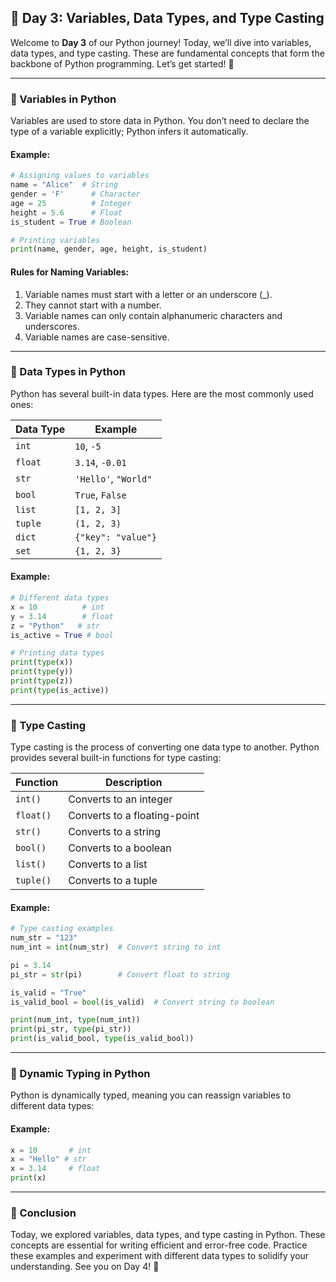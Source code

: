 ## 🐍 Day 3: Variables, Data Types, and Type Casting 

Welcome to **Day 3** of our Python journey! Today, we’ll dive into variables, data types, and type casting. These are fundamental concepts that form the backbone of Python programming. Let’s get started! 🎉

---

### 🔹 Variables in Python

Variables are used to store data in Python. You don’t need to declare the type of a variable explicitly; Python infers it automatically.

#### Example:

```python
# Assigning values to variables
name = "Alice"  # String
gender = 'F'      # Character
age = 25          # Integer
height = 5.6      # Float
is_student = True # Boolean

# Printing variables
print(name, gender, age, height, is_student)
```

#### Rules for Naming Variables:
1. Variable names must start with a letter or an underscore (_).
2. They cannot start with a number.
3. Variable names can only contain alphanumeric characters and underscores.
4. Variable names are case-sensitive.

---

### 🔹 Data Types in Python

Python has several built-in data types. Here are the most commonly used ones:

| Data Type   | Example         |
|-------------|-----------------|
| `int`       | `10`, `-5`      |
| `float`     | `3.14`, `-0.01` |
| `str`       | `'Hello'`, `"World"` |
| `bool`      | `True`, `False` |
| `list`      | `[1, 2, 3]`     |
| `tuple`     | `(1, 2, 3)`     |
| `dict`      | `{"key": "value"}` |
| `set`       | `{1, 2, 3}`     |

#### Example:

```python
# Different data types
x = 10          # int
y = 3.14        # float
z = "Python"   # str
is_active = True # bool

# Printing data types
print(type(x))
print(type(y))
print(type(z))
print(type(is_active))
```

---

### 🔹 Type Casting

Type casting is the process of converting one data type to another. Python provides several built-in functions for type casting:

| Function    | Description                     |
|-------------|---------------------------------|
| `int()`     | Converts to an integer          |
| `float()`   | Converts to a floating-point    |
| `str()`     | Converts to a string            |
| `bool()`    | Converts to a boolean           |
| `list()`    | Converts to a list              |
| `tuple()`   | Converts to a tuple             |

#### Example:

```python
# Type casting examples
num_str = "123"
num_int = int(num_str)  # Convert string to int

pi = 3.14
pi_str = str(pi)        # Convert float to string

is_valid = "True"
is_valid_bool = bool(is_valid)  # Convert string to boolean

print(num_int, type(num_int))
print(pi_str, type(pi_str))
print(is_valid_bool, type(is_valid_bool))
```

---

### 🔹 Dynamic Typing in Python

Python is dynamically typed, meaning you can reassign variables to different data types:

#### Example:

```python
x = 10       # int
x = "Hello" # str
x = 3.14     # float
print(x)
```

---

### 🎯 Conclusion

Today, we explored variables, data types, and type casting in Python. These concepts are essential for writing efficient and error-free code. Practice these examples and experiment with different data types to solidify your understanding. See you on Day 4! 🚀